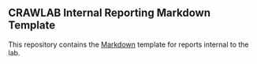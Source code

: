 ## CRAWLAB Internal Reporting Markdown Template

This repository contains the [Markdown](https://daringfireball.net/projects/markdown/) template for reports internal to the lab.
